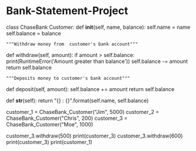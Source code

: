 # Bank-Statement-Project
class ChaseBank Customer:
  def __init__(self, name, balance):
    self.name = name
    self.balance = balance
    
    """Withdraw money from  customer's bank account"""
   def withdraw(self, amount):
       if amount > self.balance:
           print(RuntimeError('Amount greater than balance'))
       self.balance -= amount
       return self.balance

    """Deposits money to customer's bank account"""

   def deposit(self, amount):
       self.balance += amount
       return self.balance

   def __str__(self):
       return "{} : {}".format(self.name, self.balance)


customer_1 = ChaseBank_Customer("Jim", 5000)
customer_2 = ChaseBank_Customer("Chris", 200)
customer_3 = ChaseBank_Customer("Moe", 1000)

customer_3.withdraw(500)
print(customer_3)
customer_3.withdraw(600)
print(customer_3)
print(customer_1)
